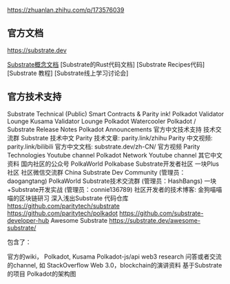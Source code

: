https://zhuanlan.zhihu.com/p/173576039


## 官方文档
https://substrate.dev

[Substrate概念文档](https://link.zhihu.com/?target=https%3A//substrate.dev/docs/en/%3Futm_source%3Dzhihu%26utm_medium%3Dpost%26utm_campaign%3Dweekly_post)
[Substrate的Rust代码文档]
[Substrate Recipes代码]
[Substrate 教程]
[Substrate线上学习讨论会]

## 官方技术支持
Substrate Technical (Public)
Smart Contracts & Parity ink!
Polkadot Validator Lounge
Kusama Validator Lounge
Polkadot Watercooler
Polkadot / Substrate Release Notes
Polkadot Announcements
官方中文技术支持
技术交流群 Substrate 技术中文
Parity 技术文章: parity.link/zhihu
Parity 中文视频: parity.link/bilibili
官方中文文档: substrate.dev/zh-CN/
官方视频
Parity Technologies Youtube channel
Polkadot Network Youtube channel
其它中文资料
国内社区的公众号
PolkaWorld
Polkabase
Substrate开发者社区
一块Plus社区
社区微信交流群
China Substrate Dev Community (管理员：daogangtang)
PolkaWorld Substrate技术交流群 (管理员：HashBangs)
一块+Substrate开发实战 (管理员：connie136789)
社区开发者的技术博客:
金狗喵喵喵的区块链研习
深入浅出Substrate
代码仓库
https://github.com/paritytech/substrate
https://github.com/paritytech/polkadot
https://github.com/substrate-developer-hub
Awesome Substrate
https://substrate.dev/awesome-substrate/

包含了：

官方的wiki，
Polkadot, Kusama
Polkadot-js/api
web3 research
问答或者交流的channel, 如
StackOverflow
Web 3.0，blockchain的演讲资料
基于Substrate的项目
Polkadot的架构图

